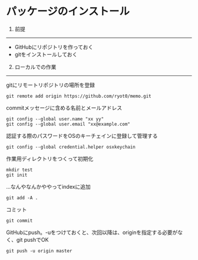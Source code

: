 パッケージのインストール
======================================

1. 前提
--------------------------------------
 - GitHubにリポジトリを作っておく
 - gitをインストールしておく

2. ローカルでの作業
--------------------------------------
gitにリモートリポジトリの場所を登録

	git remote add origin https://github.com/ryot0/memo.git

commitメッセージに含める名前とメールアドレス

	git config --global user.name "xx yy"
	git config --global user.email "xx@example.com"

認証する際のパスワードをOSのキーチェインに登録して管理する

	git config --global credential.helper osxkeychain

作業用ディレクトリをつくって初期化

	mkdir test
	git init

...なんやなんかややってindexに追加

	git add -A .

コミット

	git commit

GitHubにpush。-uをつけておくと、次回以降は、originを指定する必要がなく、git pushでOK

	git push -u origin master
